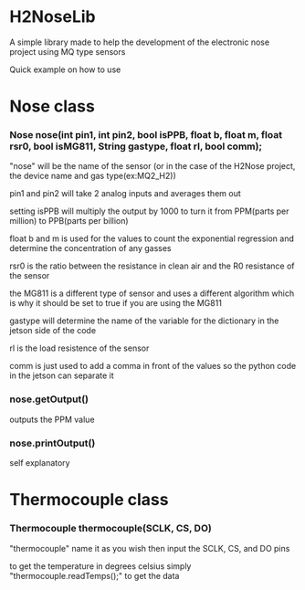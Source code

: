 # H2NoseLib

A simple library made to help the development of the electronic nose project using MQ type sensors

Quick example on how to use

# Nose class
<h3>Nose nose(int pin1, int pin2, bool isPPB, float b, float m, float rsr0, bool isMG811, String gastype, float rl, bool comm);</h3>


"nose" will be the name of the sensor (or in the case of the H2Nose project, the device name and gas type(ex:MQ2_H2))

pin1 and pin2 will take 2 analog inputs and averages them out

setting isPPB will multiply the output by 1000 to turn it from PPM(parts per million) to PPB(parts per billion)

float b and m is used for the values to count the exponential regression and determine the concentration of any gasses

rsr0 is the ratio between the resistance in clean air and the R0 resistance of the sensor

the MG811 is a different type of sensor and uses a different algorithm which is why it should be set to true if you are using the MG811

gastype will determine the name of the variable for the dictionary in the jetson side of the code

rl is the load resistence of the sensor

comm is just used to add a comma in front of the values so the python code in the jetson can separate it

<h3>nose.getOutput()</h3>

outputs the PPM value

<h3>nose.printOutput()</h3>

self explanatory


# Thermocouple class
<h3>Thermocouple thermocouple(SCLK, CS, DO)</h3>


"thermocouple" name it as you wish then input the SCLK, CS, and DO pins

to get the temperature in degrees celsius simply "thermocouple.readTemps();" to get the data